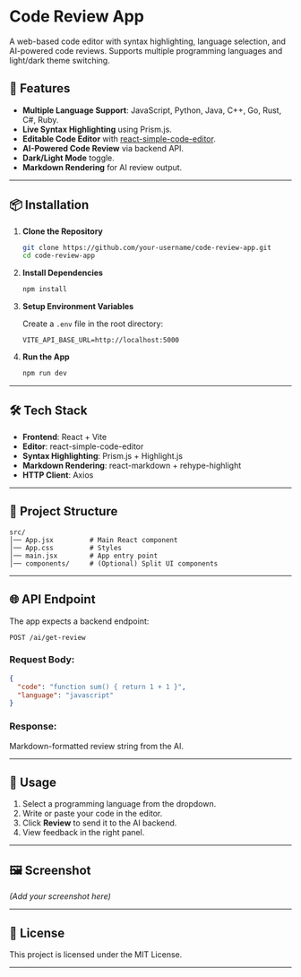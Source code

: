 

# Code Review App

A web-based code editor with syntax highlighting, language selection, and AI-powered code reviews.
Supports multiple programming languages and light/dark theme switching.

## 🚀 Features

* **Multiple Language Support**: JavaScript, Python, Java, C++, Go, Rust, C#, Ruby.
* **Live Syntax Highlighting** using Prism.js.
* **Editable Code Editor** with [react-simple-code-editor](https://github.com/satya164/react-simple-code-editor).
* **AI-Powered Code Review** via backend API.
* **Dark/Light Mode** toggle.
* **Markdown Rendering** for AI review output.

---

## 📦 Installation

1. **Clone the Repository**

   ```bash
   git clone https://github.com/your-username/code-review-app.git
   cd code-review-app
   ```

2. **Install Dependencies**

   ```bash
   npm install
   ```

3. **Setup Environment Variables**

   Create a `.env` file in the root directory:

   ```env
   VITE_API_BASE_URL=http://localhost:5000
   ```

4. **Run the App**

   ```bash
   npm run dev
   ```

---

## 🛠️ Tech Stack

* **Frontend**: React + Vite
* **Editor**: react-simple-code-editor
* **Syntax Highlighting**: Prism.js + Highlight.js
* **Markdown Rendering**: react-markdown + rehype-highlight
* **HTTP Client**: Axios

---

## 📂 Project Structure

```
src/
│── App.jsx         # Main React component
│── App.css         # Styles
│── main.jsx        # App entry point
│── components/     # (Optional) Split UI components
```

---

## 🌐 API Endpoint

The app expects a backend endpoint:

`POST /ai/get-review`

### Request Body:

```json
{
  "code": "function sum() { return 1 + 1 }",
  "language": "javascript"
}
```

### Response:

Markdown-formatted review string from the AI.

---

## 🎯 Usage

1. Select a programming language from the dropdown.
2. Write or paste your code in the editor.
3. Click **Review** to send it to the AI backend.
4. View feedback in the right panel.

---

## 🖼️ Screenshot

*(Add your screenshot here)*

---

## 📜 License

This project is licensed under the MIT License.

---
